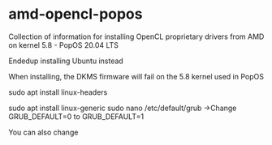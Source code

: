 # amd-opencl-popos
Collection of information for installing OpenCL proprietary drivers from AMD on kernel 5.8 - PopOS 20.04 LTS

Endedup installing Ubuntu instead

When installing, the DKMS firmware will fail on the 5.8 kernel used in PopOS


sudo apt install linux-headers


sudo apt install linux-generic
sudo nano /etc/default/grub
->Change GRUB_DEFAULT=0 to GRUB_DEFAULT=1

You can also change 
